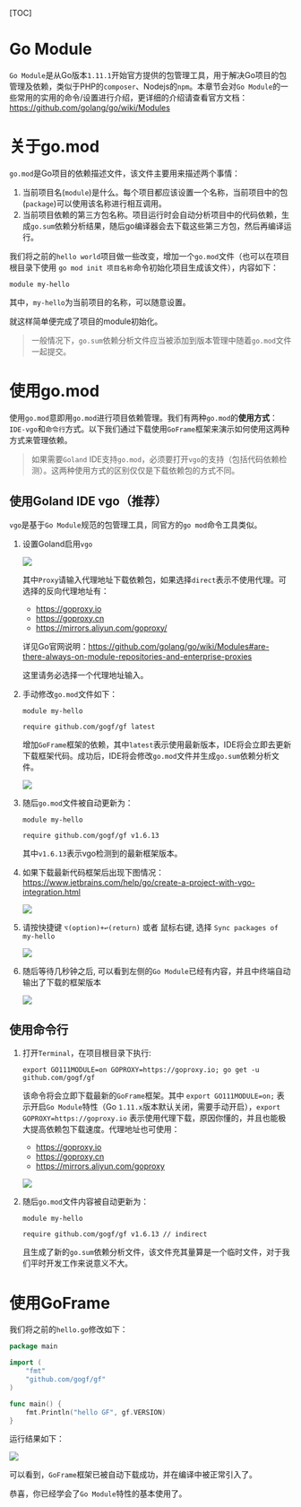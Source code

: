 [TOC]

# Go Module

`Go Module`是从Go版本`1.11.1`开始官方提供的包管理工具，用于解决Go项目的包管理及依赖，类似于PHP的`composer`、Nodejs的`npm`。本章节会对`Go Module`的一些常用的实用的命令/设置进行介绍，更详细的介绍请查看官方文档：https://github.com/golang/go/wiki/Modules

# 关于go.mod

`go.mod`是Go项目的依赖描述文件，该文件主要用来描述两个事情：
1. 当前项目名(`module`)是什么。每个项目都应该设置一个名称，当前项目中的包(`package`)可以使用该名称进行相互调用。
1. 当前项目依赖的第三方包名称。项目运行时会自动分析项目中的代码依赖，生成`go.sum`依赖分析结果，随后go编译器会去下载这些第三方包，然后再编译运行。

我们将之前的`hello world`项目做一些改变，增加一个`go.mod`文件（也可以在项目根目录下使用 `go mod init 项目名称`命令初始化项目生成该文件），内容如下：
```
module my-hello
```
其中，`my-hello`为当前项目的名称，可以随意设置。

就这样简单便完成了项目的module初始化。

> 一般情况下，`go.sum`依赖分析文件应当被添加到版本管理中随着`go.mod`文件一起提交。

# 使用go.mod

使用`go.mod`意即用`go.mod`进行项目依赖管理。我们有两种`go.mod`的**使用方式**：`IDE-vgo`和`命令行`方式。以下我们通过下载使用`GoFrame`框架来演示如何使用这两种方式来管理依赖。

> 如果需要`Goland` IDE支持`go.mod`，必须要打开`vgo`的支持（包括代码依赖检测）。这两种使用方式的区别仅仅是下载依赖包的方式不同。

## 使用Goland IDE vgo（推荐）
`vgo`是基于`Go Module`规范的包管理工具，同官方的`go mod`命令工具类似。

<!-- 1. 设置Goland关闭`GOPATH`

    ![](/images/gomodule5.png) -->
    
1. 设置Goland启用`vgo`

    ![](/images/gomodule2.png)

    其中`Proxy`请输入代理地址下载依赖包，如果选择`direct`表示不使用代理。可选择的反向代理地址有：
    - https://goproxy.io
    - https://goproxy.cn
    - https://mirrors.aliyun.com/goproxy/
    
    详见Go官网说明：https://github.com/golang/go/wiki/Modules#are-there-always-on-module-repositories-and-enterprise-proxies

    这里请务必选择一个代理地址输入。

1. 手动修改`go.mod`文件如下：
    ```
    module my-hello

    require github.com/gogf/gf latest
    ```
    增加`GoFrame`框架的依赖，其中`latest`表示使用最新版本，IDE将会立即去更新下载框架代码。成功后，IDE将会修改`go.mod`文件并生成`go.sum`依赖分析文件。

    ![](/images/gomodule3.png)

1. 随后`go.mod`文件被自动更新为：
    ```
    module my-hello

    require github.com/gogf/gf v1.6.13
    ```
    其中`v1.6.13`表示vgo检测到的最新框架版本。

1. 如果下载最新代码框架后出现下图情况：https://www.jetbrains.com/help/go/create-a-project-with-vgo-integration.html

    ![](/images/gomodule6.png)

1. 请按快捷键 `⌥(option)+↩(return)` 或者 鼠标右键, 选择 `Sync packages of my-hello`

    ![](/images/gomodule7.png)

1. 随后等待几秒钟之后, 可以看到左侧的`Go Module`已经有内容，并且中终端自动输出了下载的框架版本

    ![](/images/gomodule8.png)

## 使用命令行

1. 打开`Terminal`，在项目根目录下执行:
    ```
    export GO111MODULE=on GOPROXY=https://goproxy.io; go get -u github.com/gogf/gf
    ```
    该命令将会立即下载最新的`GoFrame`框架。其中 `export GO111MODULE=on;` 表示开启`Go Module`特性（Go `1.11.x`版本默认关闭，需要手动开启），`export GOPROXY=https://goproxy.io` 表示使用代理下载，原因你懂的，并且也能极大提高依赖包下载速度。代理地址也可使用：
    - https://goproxy.io
    - https://goproxy.cn
    - https://mirrors.aliyun.com/goproxy

    ![](/images/gomodule1.png)

1. 随后`go.mod`文件内容被自动更新为：
    ```
    module my-hello

    require github.com/gogf/gf v1.6.13 // indirect
    ```
    且生成了新的`go.sum`依赖分析文件，该文件充其量算是一个临时文件，对于我们平时开发工作来说意义不大。



# 使用GoFrame

我们将之前的`hello.go`修改如下：
```go
package main

import (
    "fmt"
    "github.com/gogf/gf"
)

func main() {
    fmt.Println("hello GF", gf.VERSION)
}
```
运行结果如下：

![](/images/gomodule4.png)

可以看到，`GoFrame`框架已被自动下载成功，并在编译中被正常引入了。

恭喜，你已经学会了`Go Module`特性的基本使用了。

